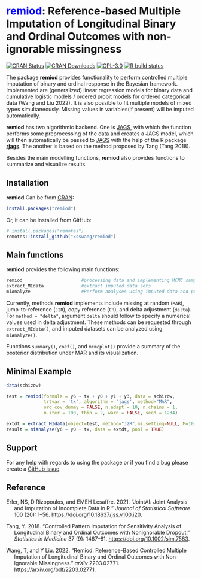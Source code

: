 
<!-- README.md is generated from README.Rmd. Please edit that file -->

# <span style="color: blue;">remiod</span>: Reference-based Multiple Imputation of Longitudinal Binary and Ordinal Outcomes with non-ignorable missingness

<!-- badges: start -->

[![CRAN
Status](https://www.r-pkg.org/badges/version/remiod)](https://CRAN.R-project.org/package=remiod)
[![CRAN
Downloads](https://cranlogs.r-pkg.org/badges/remiod)](https://cran.r-project.org/package=remiod)
[![GPL-3.0](https://img.shields.io/github/license/xsswang/remiod?logo=GNU&logoColor=FFFFFF&style=flat-square)](https://cran.r-project.org/package=remiod)
[![R build
status](https://github.com/xsswang/remiod/workflows/R-CMD-check/badge.svg)](https://github.com/xsswang/remiod/actions)
<!-- badges: end -->

The package **remiod** provides functionality to perform controlled
multiple imputation of binary and ordinal response in the Bayesian
framework. Implemented are (generalized) linear regression models for
binary data and cumulative logistic models / ordered probit models for ordered categorical data
(Wang and Liu 2022). It is also possible to fit multiple models of mixed
types simultaneously. Missing values in variables(if present) will be imputed
automatically.

**remiod** has two algorithmic backend. One is
[JAGS](https://mcmc-jags.sourceforge.io/), with which the function
performs some preprocessing of the data and creates a JAGS model, which
will then automatically be passed to
[JAGS](https://mcmc-jags.sourceforge.io/) with the help of the R package
[**rjags**](https://CRAN.R-project.org/package=rjags). The another is
based on the method proposed by Tang (Tang 2018).

Besides the main modelling functions, **remiod** also provides functions
to summarize and visualize results.

## Installation

**remiod** Can be from
[CRAN](https://cran.r-project.org/package=remiod):

``` r
install.packages("remiod")
```

Or, it can be installed from GitHub:

``` r
# install.packages("remotes")
remotes::install_github("xsswang/remiod")
```

## Main functions

**remiod** provides the following main functions:

``` r
remiod                      #processing data and implementing MCMC sampling
extract_MIdata              #extract imputed data sets
miAnalyze                   #Perform analyses using imputed data and pool results
```

Currently, methods **remiod** implements include missing at random
(`MAR`), jump-to-reference (`J2R`), copy reference (`CR`), and delta
adjustment (`delta`). For `method = "delta"`, argument `delta` should
follow to specify a numerical values used in delta adjustment. These
methods can be requested through `extract_MIdata()`, and imputed
datasets can be analyzed using `miAnalyze()`.

Functions `summary()`, `coef()`, and `mcmcplot()` provide a summary of
the posterior distribution under MAR and its visualization.

## Minimal Example

``` r
data(schizow)

test = remiod(formula = y6 ~ tx + y0 + y1 + y3, data = schizow,
              trtvar = 'tx', algorithm = 'jags', method="MAR",
              ord_cov_dummy = FALSE, n.adapt = 10, n.chains = 1,
              n.iter = 100, thin = 2, warn = FALSE, seed = 1234)

extdt = extract_MIdata(object=test, method="J2R",mi.setting=NULL, M=10, minspace=2)
result = miAnalyze(y6 ~ y0 + tx, data = extdt, pool = TRUE)
```

## Support

For any help with regards to using the package or if you find a bug
please create a [GitHub
issue](https://github.com/xsswang/remiod/issues).

## Reference

<div id="refs" class="references csl-bib-body hanging-indent">

<div id="ref-Erler2021" class="csl-entry">

Erler, NS, D Rizopoulos, and EMEH Lesaffre. 2021. “JointAI: Joint
Analysis and Imputation of Incomplete Data in R.” *Journal of
Statistical Software* 100 (20): 1–56.
<https://doi.org/10.18637/jss.v100.i20>.

</div>

<div id="ref-tang2017" class="csl-entry">

Tang, Y. 2018. “Controlled Pattern Imputation for Sensitivity Analysis
of Longitudinal Binary and Ordinal Outcomes with Nonignorable Dropout.”
*Statistics in Medicine* 37 (9): 1467–81.
<https://doi.org/10.1002/sim.7583>.

</div>

<div id="ref-wang2022" class="csl-entry">

Wang, T, and Y Liu. 2022. “Remiod: Reference-Based Controlled Multiple
Imputation of Longitudinal Binary and Ordinal Outcomes with
Non-Ignorable Missingness.” *arXiv* 2203.02771.
<https://arxiv.org/pdf/2203.02771>.

</div>

</div>
